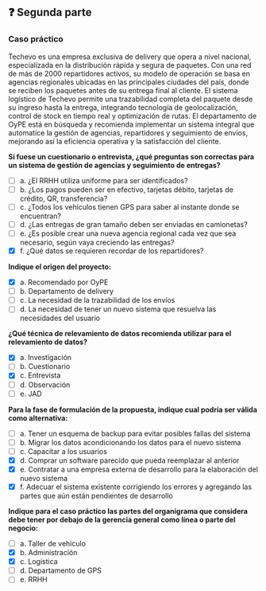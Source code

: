 ## ❓ Segunda parte

### Caso práctico

Techevo es una empresa exclusiva de delivery que opera a nivel nacional, especializada en la distribución rápida y segura de paquetes. Con una red de más de 2000 repartidores activos, su modelo de operación se basa en agencias regionales ubicadas en las principales ciudades del país, donde se reciben los paquetes antes de su entrega final al cliente. El sistema logístico de Techevo permite una trazabilidad completa del paquete desde su ingreso hasta la entrega, integrando tecnología de geolocalización, control de stock en tiempo real y optimización de rutas. El departamento de OyPE está en búsqueda y recomienda implementar un sistema integral que automatice la gestión de agencias, repartidores y seguimiento de envíos, mejorando así la eficiencia operativa y la satisfacción del cliente.

**Si fuese un cuestionario o entrevista, ¿qué preguntas son correctas para un sistema de gestión de agencias y seguimiento de entregas?**

- [ ] a. ¿El RRHH utiliza uniforme para ser identificados?
- [ ] b. ¿Los pagos pueden ser en efectivo, tarjetas débito, tarjetas de crédito, QR, transferencia?
- [ ] c. ¿Todos los vehículos tienen GPS para saber al instante donde se encuentran?
- [ ] d. ¿Las entregas de gran tamaño deben ser enviadas en camionetas?
- [ ] e. ¿Es posible crear una nueva agencia regional cada vez que sea necesario, según vaya creciendo las entregas?
- [x] f. ¿Qué datos se requieren recordar de los repartidores?

**Indique el origen del proyecto:**

- [x] a. Recomendado por OyPE
- [ ] b. Departamento de delivery
- [ ] c. La necesidad de la trazabilidad de los envíos
- [ ] d. La necesidad de tener un nuevo sistema que resuelva las necesidades del usuario

**¿Qué técnica de relevamiento de datos recomienda utilizar para el relevamiento de datos?**

- [x] a. Investigación
- [ ] b. Cuestionario
- [x] c. Entrevista
- [ ] d. Observación
- [ ] e. JAD

**Para la fase de formulación de la propuesta, indique cual podría ser válida como alternativa:**

- [ ] a. Tener un esquema de backup para evitar posibles fallas del sistema
- [ ] b. Migrar los datos acondicionando los datos para el nuevo sistema
- [ ] c. Capacitar a los usuarios
- [x] d. Comprar un software parecido que pueda reemplazar al anterior
- [x] e. Contratar a una empresa externa de desarrollo para la elaboración del nuevo sistema
- [x] f. Adecuar el sistema existente corrigiendo los errores y agregando las partes que aún están pendientes de desarrollo

**Indique para el caso práctico las partes del organigrama que considera debe tener por debajo de la gerencia general como línea o parte del negocio:**

- [ ] a. Taller de vehículo
- [x] b. Administración
- [x] c. Logística
- [ ] d. Departamento de GPS
- [ ] e. RRHH
